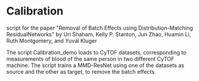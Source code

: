 # Calibration

script for the paper "Removal of Batch Effects using Distribution-Matching ResidualNetworks" by Uri Shaham, Kelly P. Stanton, Jun Zhao, Huamin Li, Ruth Montgomery, and Yuval Kluger

The script Calibration_demo loads to CyTOF datasets, corresponding to measurements of blood of the same person in two different CyTOF machine. 
The script trains a MMD-ResNet using one of the datasets as source and the other as target, to remove the batch effects.
